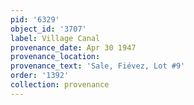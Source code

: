 ```yaml
---
pid: '6329'
object_id: '3707'
label: Village Canal
provenance_date: Apr 30 1947
provenance_location:
provenance_text: 'Sale, Fiévez, Lot #9'
order: '1392'
collection: provenance
---
```

